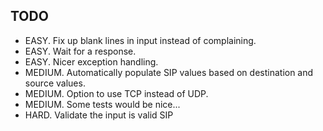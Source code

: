 ## TODO

- EASY.  Fix up blank lines in input instead of complaining.
- EASY.  Wait for a response.
- EASY.  Nicer exception handling.
- MEDIUM.  Automatically populate SIP values based on destination and source values.
- MEDIUM.  Option to use TCP instead of UDP.
- MEDIUM.  Some tests would be nice...
- HARD.  Validate the input is valid SIP
